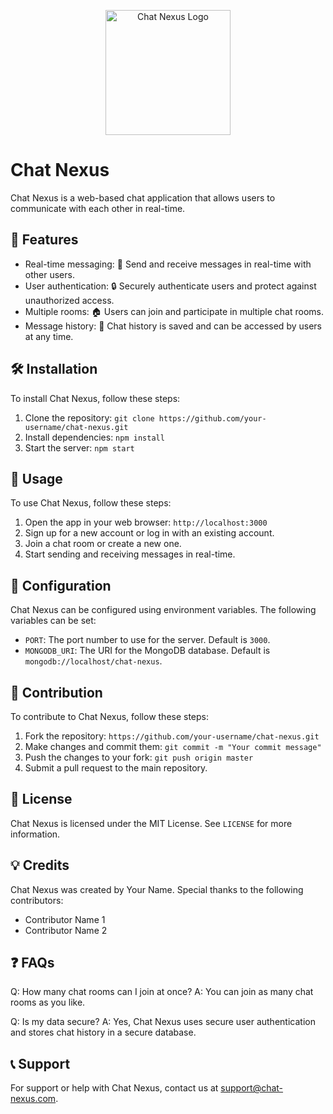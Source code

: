 <p align="center" >
<img src="https://user-images.githubusercontent.com/91087103/222215034-579495cb-83b6-40fc-82a5-be4cd6780a61.png" width="200" height="200" alt="Chat Nexus Logo">

</p>

# Chat Nexus

Chat Nexus is a web-based chat application that allows users to communicate with each other in real-time.

## 🚀 Features

- Real-time messaging: 💬 Send and receive messages in real-time with other users.
- User authentication: 🔒 Securely authenticate users and protect against unauthorized access.
- Multiple rooms: 🏠 Users can join and participate in multiple chat rooms.
- Message history: 📜 Chat history is saved and can be accessed by users at any time.

## 🛠️ Installation

To install Chat Nexus, follow these steps:

1. Clone the repository: `git clone https://github.com/your-username/chat-nexus.git`
2. Install dependencies: `npm install`
3. Start the server: `npm start`

## 🚀 Usage

To use Chat Nexus, follow these steps:

1. Open the app in your web browser: `http://localhost:3000`
2. Sign up for a new account or log in with an existing account.
3. Join a chat room or create a new one.
4. Start sending and receiving messages in real-time.

## 🔧 Configuration

Chat Nexus can be configured using environment variables. The following variables can be set:

- `PORT`: The port number to use for the server. Default is `3000`.
- `MONGODB_URI`: The URI for the MongoDB database. Default is `mongodb://localhost/chat-nexus`.

## 👥 Contribution

To contribute to Chat Nexus, follow these steps:

1. Fork the repository: `https://github.com/your-username/chat-nexus.git`
2. Make changes and commit them: `git commit -m "Your commit message"`
3. Push the changes to your fork: `git push origin master`
4. Submit a pull request to the main repository.

## 📝 License

Chat Nexus is licensed under the MIT License. See `LICENSE` for more information.

## 💡 Credits

Chat Nexus was created by Your Name. Special thanks to the following contributors:

- Contributor Name 1
- Contributor Name 2

## ❓ FAQs

Q: How many chat rooms can I join at once?
A: You can join as many chat rooms as you like.

Q: Is my data secure?
A: Yes, Chat Nexus uses secure user authentication and stores chat history in a secure database.

## 📞 Support

For support or help with Chat Nexus, contact us at support@chat-nexus.com.
